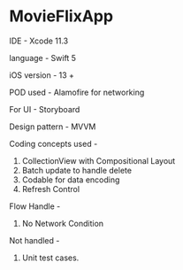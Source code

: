 # MovieFlixApp


IDE - Xcode 11.3

language - Swift 5

iOS version - 13 +


POD used - Alamofire for networking 

For UI - Storyboard 

Design pattern - MVVM

Coding concepts used - 

1. CollectionView with Compositional Layout
2. Batch update to handle delete
3. Codable for data encoding
4. Refresh Control

Flow Handle - 
1. No Network Condition

Not handled -
1. Unit test cases.
